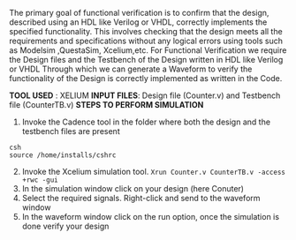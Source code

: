 The primary goal of functional verification is to confirm that the design, described using an HDL like Verilog or VHDL, correctly implements the specified functionality. This involves checking that the design meets all the requirements and specifications without any logical errors using tools such as Modelsim ,QuestaSim, Xcelium,etc. For Functional Verification we require the Design files and the Testbench of the Design written in HDL like Verilog or VHDL Through which we can generate a Waveform to
verify the functionality of the Design is correctly implemented as written in the Code.

**TOOL USED** : XELIUM 
**INPUT FILES**: Design file (Counter.v) and Testbench file (CounterTB.v)
**STEPS TO PERFORM SIMULATION**
1. Invoke the Cadence tool in the folder where both the design and the testbench files are present
```
csh
source /home/installs/cshrc
```
2. Invoke the Xcelium simulation tool.
`Xrun Counter.v CounterTB.v -access +rwc -gui`
3. In the simulation window click on your design (here Conuter)
4. Select the required signals. Right-click and send to the waveform window
5. In the waveform window click on the run option, once the simulation is done verify your design 
